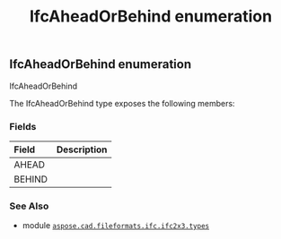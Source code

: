 ﻿---
title: IfcAheadOrBehind enumeration
second_title: Aspose.CAD for Python via .NET API References
description: 
type: docs
weight: 1680
url: /python-net/aspose.cad.fileformats.ifc.ifc2x3.types/ifcaheadorbehind/
is_root: false
---

## IfcAheadOrBehind enumeration

IfcAheadOrBehind



The IfcAheadOrBehind type exposes the following members:

### Fields
| Field | Description |
| :- | :- |
| AHEAD |  |
| BEHIND |  |



### See Also
* module [`aspose.cad.fileformats.ifc.ifc2x3.types`](..)
